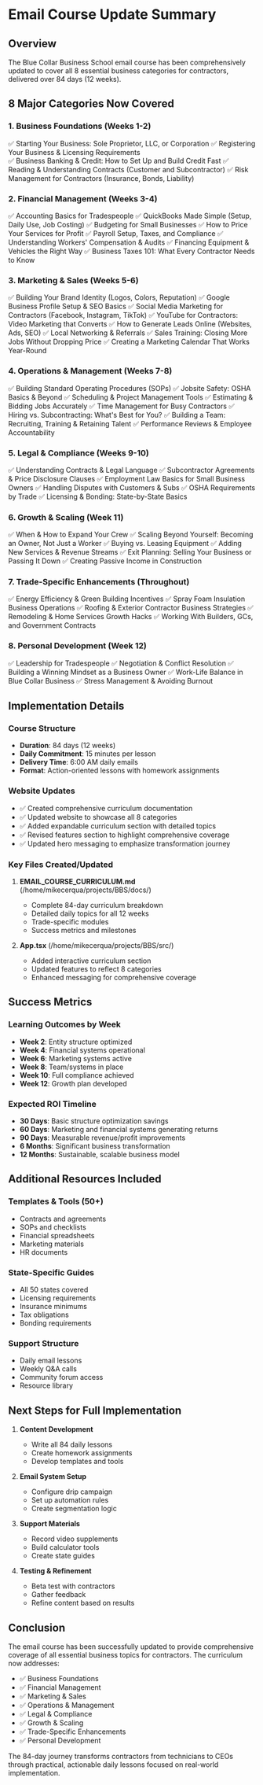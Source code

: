 # Email Course Update Summary

## Overview
The Blue Collar Business School email course has been comprehensively updated to cover all 8 essential business categories for contractors, delivered over 84 days (12 weeks).

## 8 Major Categories Now Covered

### 1. Business Foundations (Weeks 1-2)
✅ Starting Your Business: Sole Proprietor, LLC, or Corporation
✅ Registering Your Business & Licensing Requirements  
✅ Business Banking & Credit: How to Set Up and Build Credit Fast
✅ Reading & Understanding Contracts (Customer and Subcontractor)
✅ Risk Management for Contractors (Insurance, Bonds, Liability)

### 2. Financial Management (Weeks 3-4)
✅ Accounting Basics for Tradespeople
✅ QuickBooks Made Simple (Setup, Daily Use, Job Costing)
✅ Budgeting for Small Businesses
✅ How to Price Your Services for Profit
✅ Payroll Setup, Taxes, and Compliance
✅ Understanding Workers' Compensation & Audits
✅ Financing Equipment & Vehicles the Right Way
✅ Business Taxes 101: What Every Contractor Needs to Know

### 3. Marketing & Sales (Weeks 5-6)
✅ Building Your Brand Identity (Logos, Colors, Reputation)
✅ Google Business Profile Setup & SEO Basics
✅ Social Media Marketing for Contractors (Facebook, Instagram, TikTok)
✅ YouTube for Contractors: Video Marketing that Converts
✅ How to Generate Leads Online (Websites, Ads, SEO)
✅ Local Networking & Referrals
✅ Sales Training: Closing More Jobs Without Dropping Price
✅ Creating a Marketing Calendar That Works Year-Round

### 4. Operations & Management (Weeks 7-8)
✅ Building Standard Operating Procedures (SOPs)
✅ Jobsite Safety: OSHA Basics & Beyond
✅ Scheduling & Project Management Tools
✅ Estimating & Bidding Jobs Accurately
✅ Time Management for Busy Contractors
✅ Hiring vs. Subcontracting: What's Best for You?
✅ Building a Team: Recruiting, Training & Retaining Talent
✅ Performance Reviews & Employee Accountability

### 5. Legal & Compliance (Weeks 9-10)
✅ Understanding Contracts & Legal Language
✅ Subcontractor Agreements & Price Disclosure Clauses
✅ Employment Law Basics for Small Business Owners
✅ Handling Disputes with Customers & Subs
✅ OSHA Requirements by Trade
✅ Licensing & Bonding: State-by-State Basics

### 6. Growth & Scaling (Week 11)
✅ When & How to Expand Your Crew
✅ Scaling Beyond Yourself: Becoming an Owner, Not Just a Worker
✅ Buying vs. Leasing Equipment
✅ Adding New Services & Revenue Streams
✅ Exit Planning: Selling Your Business or Passing It Down
✅ Creating Passive Income in Construction

### 7. Trade-Specific Enhancements (Throughout)
✅ Energy Efficiency & Green Building Incentives
✅ Spray Foam Insulation Business Operations
✅ Roofing & Exterior Contractor Business Strategies
✅ Remodeling & Home Services Growth Hacks
✅ Working With Builders, GCs, and Government Contracts

### 8. Personal Development (Week 12)
✅ Leadership for Tradespeople
✅ Negotiation & Conflict Resolution
✅ Building a Winning Mindset as a Business Owner
✅ Work-Life Balance in Blue Collar Business
✅ Stress Management & Avoiding Burnout

## Implementation Details

### Course Structure
- **Duration**: 84 days (12 weeks)
- **Daily Commitment**: 15 minutes per lesson
- **Delivery Time**: 6:00 AM daily emails
- **Format**: Action-oriented lessons with homework assignments

### Website Updates
- ✅ Created comprehensive curriculum documentation
- ✅ Updated website to showcase all 8 categories
- ✅ Added expandable curriculum section with detailed topics
- ✅ Revised features section to highlight comprehensive coverage
- ✅ Updated hero messaging to emphasize transformation journey

### Key Files Created/Updated

1. **EMAIL_COURSE_CURRICULUM.md** (/home/mikecerqua/projects/BBS/docs/)
   - Complete 84-day curriculum breakdown
   - Detailed daily topics for all 12 weeks
   - Trade-specific modules
   - Success metrics and milestones

2. **App.tsx** (/home/mikecerqua/projects/BBS/src/)
   - Added interactive curriculum section
   - Updated features to reflect 8 categories
   - Enhanced messaging for comprehensive coverage

## Success Metrics

### Learning Outcomes by Week
- **Week 2**: Entity structure optimized
- **Week 4**: Financial systems operational
- **Week 6**: Marketing systems active
- **Week 8**: Team/systems in place
- **Week 10**: Full compliance achieved
- **Week 12**: Growth plan developed

### Expected ROI Timeline
- **30 Days**: Basic structure optimization savings
- **60 Days**: Marketing and financial systems generating returns
- **90 Days**: Measurable revenue/profit improvements
- **6 Months**: Significant business transformation
- **12 Months**: Sustainable, scalable business model

## Additional Resources Included

### Templates & Tools (50+)
- Contracts and agreements
- SOPs and checklists
- Financial spreadsheets
- Marketing materials
- HR documents

### State-Specific Guides
- All 50 states covered
- Licensing requirements
- Insurance minimums
- Tax obligations
- Bonding requirements

### Support Structure
- Daily email lessons
- Weekly Q&A calls
- Community forum access
- Resource library

## Next Steps for Full Implementation

1. **Content Development**
   - Write all 84 daily lessons
   - Create homework assignments
   - Develop templates and tools

2. **Email System Setup**
   - Configure drip campaign
   - Set up automation rules
   - Create segmentation logic

3. **Support Materials**
   - Record video supplements
   - Build calculator tools
   - Create state guides

4. **Testing & Refinement**
   - Beta test with contractors
   - Gather feedback
   - Refine content based on results

## Conclusion

The email course has been successfully updated to provide comprehensive coverage of all essential business topics for contractors. The curriculum now addresses:

- ✅ Business Foundations
- ✅ Financial Management
- ✅ Marketing & Sales
- ✅ Operations & Management
- ✅ Legal & Compliance
- ✅ Growth & Scaling
- ✅ Trade-Specific Enhancements
- ✅ Personal Development

The 84-day journey transforms contractors from technicians to CEOs through practical, actionable daily lessons focused on real-world implementation.